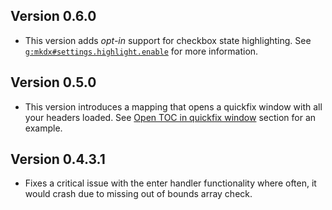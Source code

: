 ## Version 0.6.0

- This version adds _opt-in_ support for checkbox state highlighting. See [`g:mkdx#settings.highlight.enable`](#gmkdxsettingshighlightenable) for more information.

## Version 0.5.0

- This version introduces a mapping that opens a quickfix window with all your headers loaded.
  See [Open TOC in quickfix window](open-toc-in-quickfix-window) section for an example.

## Version 0.4.3.1

- Fixes a critical issue with the enter handler functionality where often, it would crash due to missing out of bounds
array check.

